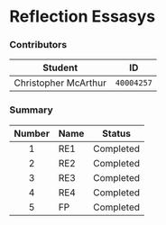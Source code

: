# Reflection Essasys

### Contributors
**Student** | **ID**
:---:| ---
Christopher McArthur | `40004257`

### Summary
**Number** | **Name** | **Status**
:---: | :--- | ---
1 | RE1 | Completed
2 | RE2 | Completed
3 | RE3 | Completed
4 | RE4 | Completed
5 | FP  | Completed
